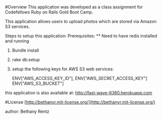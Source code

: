 #Overview
This application was developed as a class assignment for Codefellows Ruby on Rails Gold Boot Camp.

This application allows users to upload photos which are stored via Amazon S3 services.

Steps to setup this application:
Prerequisites:
 ** Need to have redis installed and running

1) Bundle install
2) rake db:setup
3) setup the following keys for AWS S3 web services:

      ENV["AWS_ACCESS_KEY_ID"],
      ENV["AWS_SECRET_ACCESS_KEY"]
      ENV["AWS_S3_BUCKET"]

this application is also available at: http://fast-wave-6360.herokuapp.com



#License
[http://bethanyr.mit-license.org/](http://bethanyr.mit-license.org/)

author: Bethany Rentz
